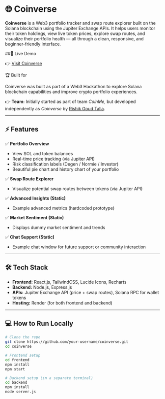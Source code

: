 # 🌐 Coinverse

**Coinverse** is a Web3 portfolio tracker and swap route explorer built on the Solana blockchain using the Jupiter Exchange APIs. It helps users monitor their token holdings, view live token prices, explore swap routes, and visualize their portfolio health — all through a clean, responsive, and beginner-friendly interface.

##🚀 Live Demo

👉 [Visit Coinverse](https://coinverse-fwor.onrender.com/)

🏆 Built for

Coinverse was built as part of a Web3 Hackathon to explore Solana blockchain capabilities and improve crypto portfolio experiences.  

👉 **Team:** Initially started as part of team *CoinMe*, but developed independently as *Coinverse* by [Rishik Goud Talla](#author).

---

## ⚡ Features

✅ **Portfolio Overview**  
- View SOL and token balances  
- Real-time price tracking (via Jupiter API)  
- Risk classification labels (Degen / Normie / Investor)  
- Beautiful pie chart and history chart of your portfolio  

✅ **Swap Route Explorer**  
- Visualize potential swap routes between tokens (via Jupiter API)  

✅ **Advanced Insights (Static)**  
- Example advanced metrics (hardcoded prototype)  

✅ **Market Sentiment (Static)**  
- Displays dummy market sentiment and trends  

✅ **Chat Support (Static)**  
- Example chat window for future support or community interaction  

---

## 🛠 Tech Stack

- **Frontend:** React.js, TailwindCSS, Lucide Icons, Recharts  
- **Backend:** Node.js, Express.js  
- **APIs:** Jupiter Exchange API (price + swap routes), Solana RPC for wallet tokens  
- **Hosting:** Render (for both frontend and backend)

---

## 💻 How to Run Locally

```bash
# Clone the repo
git clone https://github.com/your-username/coinverse.git
cd coinverse

# Frontend setup
cd frontend
npm install
npm start

# Backend setup (in a separate terminal)
cd backend
npm install
node server.js
